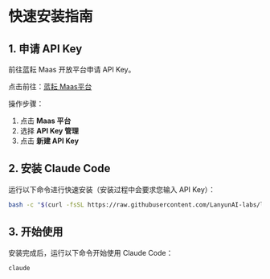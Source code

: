 # 快速安装指南

## 1. 申请 API Key

前往蓝耘 Maas 开放平台申请 API Key。

点击前往：[蓝耘 Maas平台](https://maas.lanyun.net/)

操作步骤：
1. 点击 **Maas 平台**
2. 选择 **API Key 管理**
3. 点击 **新建 API Key**

## 2. 安装 Claude Code

运行以下命令进行快速安装（安装过程中会要求您输入 API Key）：

```bash
bash -c "$(curl -fsSL https://raw.githubusercontent.com/LanyunAI-labs/lanyun-cc/main/install.sh)"
```

## 3. 开始使用

安装完成后，运行以下命令开始使用 Claude Code：

```bash
claude
```
